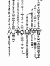Ä̷̞̰̪͉̦̬̼̤͉͔̬͓̠͕̲̞͕́͑͒̇̌̓̇̈́̿̏͌̽͐͂̍̽̽̍͘͘͘͝Ư̷͖̲̠̼̪͔̋̋̄̀̍̉͋̅̽̎̈́̉̏̍͛͗͐̾̌̚͘͘T̶̥̈́͒͛̈́̓̿̏̈́͑͌̏͐̑̎͑̈́͑̚̚͝͝O̸̡̢͇̮̻̥̹̼̟̪̱̦̙̟̿̅̄̓͂̇̈́̎̉͆̒̒̔͊̍̈́̈̈̀̽̽̎̋͜͝M̸̛̪̳̩̖͎̗̻̦̬̦͎͇̩̻̬͇͎̯̄̓̏̌̈́̊̐̆̇̕̚͠͝A̷̡̛̩̪̹͓͖̠̰̟̘̒̔̄̄͛̌̄̋̾̎͋͑̈́̕T̵̛̗̜̖̬̦̝̳͇̳͚̮̙͓͕͓̬̰͋̄͛̊̀̌̿̎̉̓͑̈͋̈́̕͘͜ͅĒ̸̠̙̯̬̲̤͍̝̭̼̬̲̭̯̻̭̖̬̹̭̈́̾͛̒̓̓̏̄̔̅̑̈̇̍̏̆̊͐͠͝

